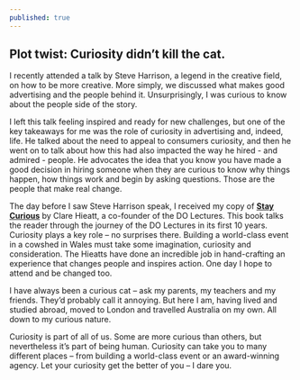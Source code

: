 ```yaml
---
published: true
---
```

## Plot twist: Curiosity didn’t kill the cat.

I recently attended a talk by Steve Harrison, a legend in the creative field, on how to be more creative. More simply, we discussed what makes good advertising and the people behind it. Unsurprisingly, I was curious to know about the people side of the story. 

I left this talk feeling inspired and ready for new challenges, but one of the key takeaways for me was the role of curiosity in advertising and, indeed, life. He talked about the need to appeal to consumers curiosity, and then he went on to talk about how this had also impacted the way he hired - and admired - people. He advocates the idea that you know you have made a good decision in hiring someone when they are curious to know why things happen, how things work and begin by asking questions. Those are the people that make real change. 

The day before I saw Steve Harrison speak, I received my copy of [**Stay Curious**](https://thedobook.co/products/do-10-years) by Clare Hieatt, a co-founder of the DO Lectures. This book talks the reader through the journey of the DO Lectures in its first 10 years. Curiosity plays a key role – no surprises there. Building a world-class event in a cowshed in Wales must take some imagination, curiosity and consideration. The Hieatts have done an incredible job in hand-crafting an experience that changes people and inspires action. One day I hope to attend and be changed too. 

I have always been a curious cat – ask my parents, my teachers and my friends. They’d probably call it annoying. But here I am, having lived and studied abroad, moved to London and travelled Australia on my own. All down to my curious nature. 

Curiosity is part of all of us. Some are more curious than others, but nevertheless it’s part of being human. Curiosity can take you to many different places – from building a world-class event or an award-winning agency. Let your curiosity get the better of you – I dare you. 

